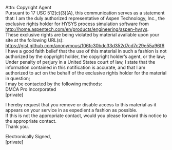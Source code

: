 Attn: Copyright Agent  
Pursuant to 17 USC 512(c)(3)(A), this communication serves as a statement that: I am the duly authorized representative of Aspen Technology, Inc., the exclusive rights holder for HYSYS process simulation software from http://home.aspentech.com/en/products/engineering/aspen-hysys.  
These exclusive rights are being violated by material available upon your site at the following URL(s):  
https://gist.github.com/anonymous/106fc30bdc33d352d7cd7c29e55a96f6  
I have a good faith belief that the use of this material in such a fashion is not authorized by the copyright holder, the copyright holder’s agent, or the law;  
Under penalty of perjury in a United States court of law, I state that the information contained in this notification is accurate, and that I am authorized to act on the behalf of the exclusive rights holder for the material in question;  
I may be contacted by the following methods:  
DMCA Pro Incorporated  
[private] 

I hereby request that you remove or disable access to this material as it appears on your service in as expedient a fashion as possible.  
If this is not the appropriate contact, would you please forward this notice to the appropriate contact.  
Thank you.  

Electronically Signed,  
[private]  
